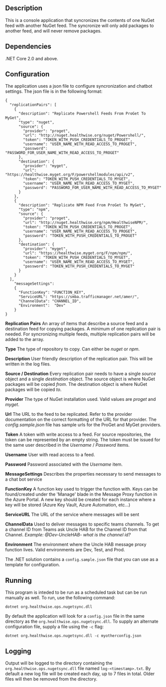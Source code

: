 ## Description
This is a console application that syncronizes the contents of one NuGet feed with another NuGet feed.  The syncronize will only add packages to another feed, and will never remove packages.

## Dependencies
.NET Core 2.0 and above.

## Configuration
The application uses a json file to configure syncronization and chatbot settings.  The json file is in the following format:
```
{
  "replicationPairs": [
    {
      "description": "Replicate Powershell Feeds From ProGet To MyGet",
      "type": "nuget",
      "source": {
        "provider": "proget", 
        "url": "http://nuget.healthwise.org/nuget/Powershell/",
        "token": "TOKEN_WITH_PUSH_CREDENTIALS_TO_PROGET",
        "username": "USER_NAME_WITH_READ_ACCESS_TO_PROGET",
        "password": "PASSWORD_FOR_USER_NAME_WITH_READ_ACCESS_TO_PROGET"
      },
      "destination": {
        "provider": "myget",
        "url": "https://healthwise.myget.org/F/powershellmodules/api/v2",
        "token": "TOKEN_WITH_PUSH_CREDENTIALS_TO_MYGET",
        "username": "USER_NAME_WITH_READ_ACCESS_TO_MYGET",
        "password": "PASSWORD_FOR_USER_NAME_WITH_READ_ACCESS_TO_MYGET"
      }
    },
    {
      "description": "Replicate NPM Feed From ProGet To MyGet",
      "type": "npm",
      "source": {
        "provider": "proget",
        "url": "http://nuget.healthwise.org/npm/HealthwiseNPM/",
        "token": "TOKEN_WITH_PUSH_CREDENTIALS_TO_PROGET",
        "username": "USER_NAME_WITH_READ_ACCESS_TO_PROGET",
        "password": "TOKEN_WITH_PUSH_CREDENTIALS_TO_PROGET"
      },
      "destination": {
        "provider": "myget",
        "url": "https://healthwise.myget.org/F/npm/npm/",
        "token": "TOKEN_WITH_PUSH_CREDENTIALS_TO_MYGET",
        "username": "USER_NAME_WITH_READ_ACCESS_TO_MYGET",
        "password": "TOKEN_WITH_PUSH_CREDENTIALS_TO_MYGET"
      }
    }
  ],
    "messageSettings": 
    {
      "FunctionKey": "FUNCTION_KEY",
      "ServiceURL": "https://smba.trafficmanager.net/amer/",
      "ChannelData": "CHANNEL_ID",
      "Environment":  "Dev"
    }
}
```

**Replication Pairs**
An array of items that describe a source feed and a destination feed for copying packages.  A minimum of one replication pair is needed.  For syncronizing multiple feeds, multiple replication pairs will be added to the array.

**Type**
The type of repository to copy.  Can either be *nuget* or *npm*.

**Description**
User friendly description of the replication pair.  This will be written in the log files.

**Source / Destination**
Every replication pair needs to have a single *source* object and a single *destination* object.  The source object is where NuGet packages will be copied *from*.  The destination object is where NuGet packages will be copied *to*.

**Provider**
The type of NuGet installation used.  Valid values are *proget* and *myget*.

**Url**
The URL to the feed to be replicated.  Refer to the provider documentation on the correct formatting of the URL for that provider.  The *config.sample.json* file has sample urls for the ProGet and MyGet providers.

**Token**
A token with write access to a feed.  For source repositories, the token can be represented by an empty string.  The token must be issued for the same user described in the *Username* / *Password* items.

**Username**
User with read access to a feed.

**Password**
Password associated with the *Username* item.

**MessageSettings**
Describes the properties necessary to send messages to a chat bot service

**FunctionKey**
A function key used to trigger the function with. Keys can be found/created under the 'Manage' blade in the Message Proxy function in the Azure Portal. A new key should be created for each instance where a key will be stored (Azure Key Vault, Azure Automation, etc...)

**ServiceURL**
The URL of the service where messages will be sent

**ChannelData**
Used to deliver messages to specific teams channels. To get a channel ID from Teams ask Uncle HAB for the Channel ID from that Channel. *Example: @Dev-UncleHAB- what is the channel id?* 

**Environment**
The environment where the Uncle HAB message proxy function lives. Valid environments are Dev, Test, and Prod.

The .NET solution contains a `config.sample.json` file that you can use as a template for configuration.

## Running
This program is inteded to be run as a scheduled task but can be run manually as well.  To run, use the following command:
```
dotnet org.healthwise.ops.nugetsync.dll 
```

By default the application will look for a `config.json` file in the same directory as the `org.healthwise.ops.nugetsync.dll`.  To supply an alternate configuration file, supply a file using the `-c` flag:
```
dotnet org.healthwise.ops.nugetsync.dll -c myotherconfig.json
```

## Logging
Output will be logged to the directory containing the `org.healthwise.ops.nugetsync.dll` file named `log-<timestamp>.txt`.  By default a new log file will be created each day, up to 7 files in total.  Older files will then be removed from the directory.